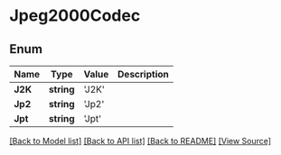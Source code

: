 ﻿# Jpeg2000Codec


## Enum
Name | Type | Value | Description
------------ | ------------- | ------------- | -------------
**J2K** | **string** | 'J2K' | 
**Jp2** | **string** | 'Jp2' | 
**Jpt** | **string** | 'Jpt' | 

[[Back to Model list]](../README.md#documentation-for-models) [[Back to API list]](../README.md#documentation-for-api-endpoints) [[Back to README]](../README.md) [[View Source]](../src/models/jpeg2000Codec.ts)

